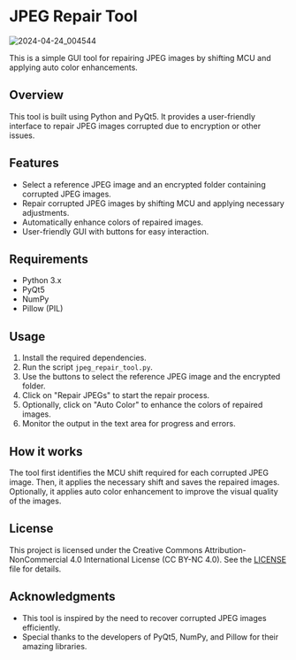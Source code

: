 # JPEG Repair Tool

![2024-04-24_004544](https://github.com/DRCRecoveryData/JPEG-Repair-Tool/assets/85211068/673f449b-be21-4075-8441-eef37a9f9dc0)

This is a simple GUI tool for repairing JPEG images by shifting MCU and applying auto color enhancements.

## Overview

This tool is built using Python and PyQt5. It provides a user-friendly interface to repair JPEG images corrupted due to encryption or other issues.

## Features

- Select a reference JPEG image and an encrypted folder containing corrupted JPEG images.
- Repair corrupted JPEG images by shifting MCU and applying necessary adjustments.
- Automatically enhance colors of repaired images.
- User-friendly GUI with buttons for easy interaction.

## Requirements

- Python 3.x
- PyQt5
- NumPy
- Pillow (PIL)

## Usage

1. Install the required dependencies.
2. Run the script `jpeg_repair_tool.py`.
3. Use the buttons to select the reference JPEG image and the encrypted folder.
4. Click on "Repair JPEGs" to start the repair process.
5. Optionally, click on "Auto Color" to enhance the colors of repaired images.
6. Monitor the output in the text area for progress and errors.

## How it works

The tool first identifies the MCU shift required for each corrupted JPEG image. Then, it applies the necessary shift and saves the repaired images. Optionally, it applies auto color enhancement to improve the visual quality of the images.

## License

This project is licensed under the Creative Commons Attribution-NonCommercial 4.0 International License (CC BY-NC 4.0). See the [LICENSE](LICENSE) file for details.

## Acknowledgments

- This tool is inspired by the need to recover corrupted JPEG images efficiently.
- Special thanks to the developers of PyQt5, NumPy, and Pillow for their amazing libraries.

